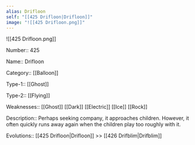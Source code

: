 ```yaml
---
alias: Drifloon
self: "[[425 Drifloon|Drifloon]]"
image: "![[425 Drifloon.png]]"
---
```


![[425 Drifloon.png]]

Number:: 425

Name:: Drifloon

Category:: [[Balloon]]

Type-1:: [[Ghost]]

Type-2:: [[Flying]] 

Weaknesses:: [[Ghost]] [[Dark]] [[Electric]] [[Ice]] [[Rock]] 

Description:: Perhaps seeking company, it approaches children. However, it often quickly runs away again when the children play too roughly with it.

Evolutions:: [[425 Drifloon|Drifloon]] >> [[426 Drifblim|Drifblim]]
